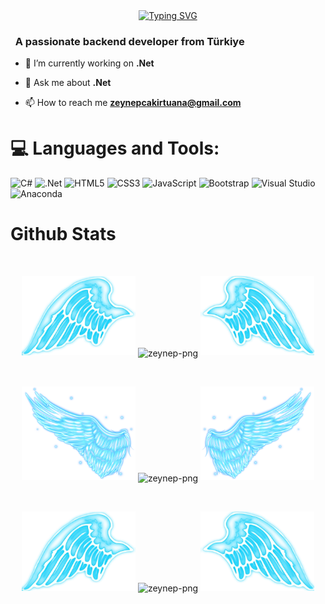 <div align="center">
 <a href="https://github.com/zeynep-png">
  <img src="https://readme-typing-svg.demolab.com?font=Fira+Code&size=28&duration=3000&pause=500&center=true&vCenter=true&width=435&lines=%e2%9c%a8+Zeynep+Tuana+Çakır+%e2%9c%a8;%f0%9f%93%9a+Software+Developer+%f0%9f%92%bb;Welcome+To+My+Profile+%f0%9f%91%80" alt="Typing SVG" />
 </a>
</div>

<h3 align="left">&nbsp; A passionate backend developer from Türkiye</h3>

- 🔭 I’m currently working on **.Net**

- 💬 Ask me about **.Net**

- 📫 How to reach me **zeynepcakirtuana@gmail.com**

 

<!--
<details>
  <summary>:zap: GitHub Stats</summary> 
-->
# 💻 Languages and Tools:
![C#](https://img.shields.io/badge/c%23-%23239120.svg?style=for-the-badge&logo=csharp&logoColor=white)
![.Net](https://img.shields.io/badge/.NET-5C2D91?style=for-the-badge&logo=.net&logoColor=white)
![HTML5](https://img.shields.io/badge/html5-%23E34F26.svg?style=for-the-badge&logo=html5&logoColor=white)
![CSS3](https://img.shields.io/badge/css3-%231572B6.svg?style=for-the-badge&logo=css3&logoColor=white)
![JavaScript](https://img.shields.io/badge/javascript-%23323330.svg?style=for-the-badge&logo=javascript&logoColor=%23F7DF1E)
![Bootstrap](https://img.shields.io/badge/bootstrap-%238511FA.svg?style=for-the-badge&logo=bootstrap&logoColor=white)
![Visual Studio](https://img.shields.io/badge/Visual%20Studio-5C2D91.svg?style=for-the-badge&logo=visual-studio&logoColor=white)
![Anaconda](https://img.shields.io/badge/Anaconda-%2344A833.svg?style=for-the-badge&logo=anaconda&logoColor=white)




# Github Stats

 <br />
 
  <p align="center">
  <a>
    <img heigth="160" width="182" src="https://github.com/zeynep-png/zeynep-png/blob/main/img/Bird%20Wing%20Bottom%20Left.png">
      <img align="center" src="https://github-readme-stats.vercel.app/api?username=zeynep-png&theme=material-palenight&hide_border=false&include_all_commits=false&count_private=false" alt="zeynep-png" />
    <img heigth="160" width="182" src="https://github.com/zeynep-png/zeynep-png/blob/main/img/Bird%20Wing%20Bottom%20Right.png">
  </a>
</p>

  
<br />


 
 <p align="center">
  <a>
    <img heigth="160" width="182" src="https://github.com/zeynep-png/zeynep-png/blob/main/img/Bird%20Wing%20Left.png">
    <img align="center" src="https://github-readme-streak-stats.herokuapp.com/?user=zeynep-png&theme=material-palenight&hide_border=false" alt="zeynep-png" width="55%" />
    <img heigth="160" width="182" src="https://github.com/zeynep-png/zeynep-png/blob/main/img/Bird%20Wing%20Right.png">
  </a>
</p>
 

 
 <br />
 
  
  
  <p align="center">
  <a>
    <img heigth="160" width="182" src="https://github.com/zeynep-png/zeynep-png/blob/main/img/Bird%20Wing%20Bottom%20Left.png">
    <img align="center" src="https://github-readme-stats.vercel.app/api/top-langs/?username=zeynep-png&theme=material-palenight&hide_border=false&include_all_commits=false&count_private=false&layout=compact" alt="zeynep-png" />
    <img heigth="160" width="182" src="https://github.com/zeynep-png/zeynep-png/blob/main/img/Bird%20Wing%20Bottom%20Right.png">
  </a>
</p>
